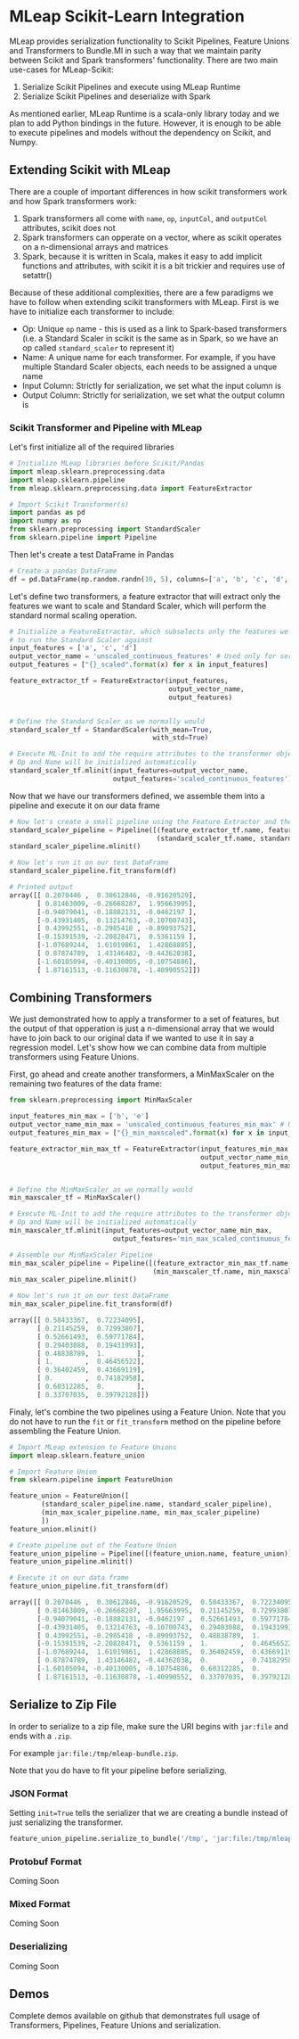 # MLeap Scikit-Learn Integration

MLeap provides serialization functionality to Scikit Pipelines, Feature Unions and Transformers to Bundle.Ml in such a way that we maintain parity between Scikit and Spark transformers' functionality.
There are two main use-cases for MLeap-Scikit:
1. Serialize Scikit Pipelines and execute using MLeap Runtime
2. Serialize Scikit Pipelines and deserialize with Spark

As mentioned earlier, MLeap Runtime is a scala-only library today and we plan to add Python bindings in the future. However, it is enough to be able to execute pipelines and models without the dependency on Scikit, and Numpy.

## Extending Scikit with MLeap

There are a couple of important differences in how scikit transformers work and how Spark transformers work:
1. Spark transformers all come with `name`, `op`, `inputCol`, and `outputCol` attributes, scikit does not
2. Spark transformers can opperate on a vector, where as scikit operates on a n-dimensional arrays and matrices
3. Spark, because it is written in Scala, makes it easy to add implicit functions and attributes, with scikit it is a bit trickier and requires use of setattr()

Because of these additional complexities, there are a few paradigms we have to follow when extending scikit transformers with MLeap.
First is we have to initialize each transformer to include:
* Op: Unique `op` name - this is used as a link to Spark-based transformers (i.e. a Standard Scaler in scikit is the same as in Spark, so we have an op called `standard_scaler` to represent it)
* Name: A unique name for each transformer. For example, if you have multiple Standard Scaler objects, each needs to be assigned a unque name
* Input Column: Strictly for serialization, we set what the input column is
* Output Column: Strictly for serialization, we set what the output column is

### Scikit Transformer and Pipeline with MLeap

Let's first initialize all of the required libraries
```python
# Initialize MLeap libraries before Scikit/Pandas
import mleap.sklearn.preprocessing.data
import mleap.sklearn.pipeline
from mleap.sklearn.preprocessing.data import FeatureExtractor

# Import Scikit Transformer(s)
import pandas as pd
import numpy as np
from sklearn.preprocessing import StandardScaler
from sklearn.pipeline import Pipeline
```

Then let's create a test DataFrame in Pandas

```python
# Create a pandas DataFrame
df = pd.DataFrame(np.random.randn(10, 5), columns=['a', 'b', 'c', 'd', 'e'])
```

Let's define two transformers, a feature extractor that will extract only the features we want to scale and Standard Scaler, which will perform the standard normal scaling operation.

```python
# Initialize a FeatureExtractor, which subselects only the features we want
# to run the Standard Scaler against
input_features = ['a', 'c', 'd']
output_vector_name = 'unscaled_continuous_features' # Used only for serialization purposes
output_features = ["{}_scaled".format(x) for x in input_features]

feature_extractor_tf = FeatureExtractor(input_features,
                                        output_vector_name,
                                        output_features)


# Define the Standard Scaler as we normally would
standard_scaler_tf = StandardScaler(with_mean=True,
                                    with_std=True)

# Execute ML-Init to add the require attributes to the transformer object
# Op and Name will be initialized automatically
standard_scaler_tf.mlinit(input_features=output_vector_name,
                          output_features='scaled_continuous_features')
```

Now that we have our transformers defined, we assemble them into a pipeline and execute it on our data frame

```python
# Now let's create a small pipeline using the Feature Extractor and the Standard Scaler
standard_scaler_pipeline = Pipeline([(feature_extractor_tf.name, feature_extractor_tf),
                                     (standard_scaler_tf.name, standard_scaler_tf)])
standard_scaler_pipeline.mlinit()

# Now let's run it on our test DataFrame
standard_scaler_pipeline.fit_transform(df)

# Printed output
array([[ 0.2070446 ,  0.30612846, -0.91620529],
       [ 0.81463009, -0.26668287,  1.95663995],
       [-0.94079041, -0.18882131, -0.0462197 ],
       [-0.43931405,  0.13214763, -0.10700743],
       [ 0.43992551, -0.2985418 , -0.89093752],
       [-0.15391539, -2.20828471,  0.5361159 ],
       [-1.07689244,  1.61019861,  1.42868885],
       [ 0.87874789,  1.43146482, -0.44362038],
       [-1.60105094, -0.40130005, -0.10754886],
       [ 1.87161513, -0.11630878, -1.40990552]])
```

## Combining Transformers

We just demonstrated how to apply a transformer to a set of features, but the output of that opperation is just a n-dimensional array that we would have to join back to our original data if we wanted to use it in say a regression model. Let's show how we can combine data from multiple transformers using Feature Unions.

First, go ahead and create another transformers, a MinMaxScaler on the remaining two features of the data frame:

```python
from sklearn.preprocessing import MinMaxScaler

input_features_min_max = ['b', 'e']
output_vector_name_min_max = 'unscaled_continuous_features_min_max' # Used only for serialization purposes
output_features_min_max = ["{}_min_maxscaled".format(x) for x in input_features_min_max]

feature_extractor_min_max_tf = FeatureExtractor(input_features_min_max,
                                                output_vector_name_min_max,
                                                output_features_min_max)


# Define the MinMaxScaler as we normally would
min_maxscaler_tf = MinMaxScaler()

# Execute ML-Init to add the require attributes to the transformer object
# Op and Name will be initialized automatically
min_maxscaler_tf.mlinit(input_features=output_vector_name_min_max,
                          output_features='min_max_scaled_continuous_features')

# Assemble our MinMaxScaler Pipeline
min_max_scaler_pipeline = Pipeline([(feature_extractor_min_max_tf.name, feature_extractor_min_max_tf),
                                    (min_maxscaler_tf.name, min_maxscaler_tf)])
min_max_scaler_pipeline.mlinit()

# Now let's run it on our test DataFrame
min_max_scaler_pipeline.fit_transform(df)

array([[ 0.58433367,  0.72234095],
       [ 0.21145259,  0.72993807],
       [ 0.52661493,  0.59771784],
       [ 0.29403088,  0.19431993],
       [ 0.48838789,  1.        ],
       [ 1.        ,  0.46456522],
       [ 0.36402459,  0.43669119],
       [ 0.        ,  0.74182958],
       [ 0.60312285,  0.        ],
       [ 0.33707035,  0.39792128]])
```

Finaly, let's combine the two pipelines using a Feature Union. Note that you do not have to run the `fit` or `fit_transform` method on the pipeline before assembling the Feature Union.

```python
# Import MLeap extension to Feature Unions
import mleap.sklearn.feature_union

# Import Feature Union
from sklearn.pipeline import FeatureUnion

feature_union = FeatureUnion([
        (standard_scaler_pipeline.name, standard_scaler_pipeline),
        (min_max_scaler_pipeline.name, min_max_scaler_pipeline)
        ])
feature_union.mlinit()

# Create pipeline out of the Feature Union
feature_union_pipeline = Pipeline([(feature_union.name, feature_union)])
feature_union_pipeline.mlinit()

# Execute it on our data frame
feature_union_pipeline.fit_transform(df)

array([[ 0.2070446 ,  0.30612846, -0.91620529,  0.58433367,  0.72234095],
       [ 0.81463009, -0.26668287,  1.95663995,  0.21145259,  0.72993807],
       [-0.94079041, -0.18882131, -0.0462197 ,  0.52661493,  0.59771784],
       [-0.43931405,  0.13214763, -0.10700743,  0.29403088,  0.19431993],
       [ 0.43992551, -0.2985418 , -0.89093752,  0.48838789,  1.        ],
       [-0.15391539, -2.20828471,  0.5361159 ,  1.        ,  0.46456522],
       [-1.07689244,  1.61019861,  1.42868885,  0.36402459,  0.43669119],
       [ 0.87874789,  1.43146482, -0.44362038,  0.        ,  0.74182958],
       [-1.60105094, -0.40130005, -0.10754886,  0.60312285,  0.        ],
       [ 1.87161513, -0.11630878, -1.40990552,  0.33707035,  0.39792128]])
```

## Serialize to Zip File

In order to serialize to a zip file, make sure the URI begins with `jar:file` and ends with a `.zip`.

For example `jar:file:/tmp/mleap-bundle.zip`.

Note that you do have to fit your pipeline before serializing.

### JSON Format

Setting `init=True` tells the serializer that we are creating a bundle instead of just serializing the transformer.

```python
feature_union_pipeline.serialize_to_bundle('/tmp', 'jar:file:/tmp/mleap-bundle.zip', init=True)
```

### Protobuf Format

Coming Soon

### Mixed Format

Coming Soon

### Deserializing

Coming Soon

## Demos

Complete demos available on github that demonstrates full usage of Transformers, Pipelines, Feature Unions and serialization.